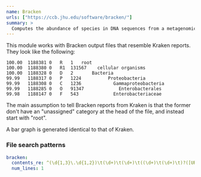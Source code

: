 ```yaml
---
name: Bracken
urls: ["https://ccb.jhu.edu/software/bracken/"]
summary: >
  Computes the abundance of species in DNA sequences from a metagenomics sample
---
```


This module works with Bracken output files that resemble Kraken reports. They look like the following:

```tsv
100.00	1188381	0	R	1	root
100.00	1188380	0	R1	131567	  cellular organisms
100.00	1188328	0	D	2	    Bacteria
99.99	1188317	0	P	1224	      Proteobacteria
99.99	1188308	0	C	1236	        Gammaproteobacteria
99.99	1188285	0	O	91347	          Enterobacterales
99.98	1188147	0	F	543	            Enterobacteriaceae
```

The main assumption to tell Bracken reports from Kraken is that the former don't have
an "unassigned" category at the head of the file, and instead start with "root".

A bar graph is generated identical to that of Kraken.

### File search patterns

```yaml
bracken:
  contents_re: ^(\d{1,3}\.\d{1,2})\t(\d+)\t(\d+)\t((\d+)\t(\d+)\t)?([URDKPCOFGS-]\d{0,2})\t(\d+)(\s+)root
  num_lines: 1
```
